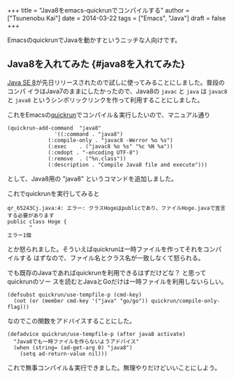 +++
title = "Java8をemacs-quickrunでコンパイルする"
author = ["Tsunenobu Kai"]
date = 2014-03-22
tags = ["Emacs", "Java"]
draft = false
+++

EmacsのquickrunでJavaを動かすというニッチな人向けです。

<!--more-->


## Java8を入れてみた {#java8を入れてみた}

[Java SE 8](https://blogs.oracle.com/java/entry/java%5Fse%5F8%5Fis%5Fnow)が先日リリースされたので試しに使ってみることにしました。普段のコンパ
イラはJava7のままにしたかったので、Java8の `javac` と `java` は `javac8` と
`java8` というシンボリックリンクを作って利用することにしました。

これをEmacsの[quickrun](https://github.com/syohex/emacs-quickrun)でコンパイル＆実行したいので、マニュアル通り

```emacs-lisp
(quickrun-add-command  "java8"
		       '((:command . "java8")
			 (:compile-only . "javac8 -Werror %o %s")
			 (:exec    . ("javac8 %o %s" "%c %N %a"))
			 (:cmdopt . "-encoding UTF-8")
			 (:remove  . ("%n.class"))
			 (:description . "Compile Java8 file and execute")))
```

として、Java8用の "java8" というコマンドを追加しました。

これでquickrunを実行してみると

```text
qr_65243Cj.java:4: エラー: クラスHogeはpublicであり、ファイルHoge.javaで宣言する必要があります
public class Hoge {
       ^
エラー1個
```

とか怒られました。そういえばquickrunは一時ファイルを作ってそれをコンパイルする
はずなので、ファイル名とクラス名が一致しなくて怒られる。

でも既存のJavaであればquickrunを利用できるはずだけどな？ と思ってquickrunのソー
スを読むとJavaとGoだけは一時ファイルを利用しないらしい。

```emacs-lisp
(defsubst quickrun/use-tempfile-p (cmd-key)
  (not (or (member cmd-key '("java" "go/go")) quickrun/compile-only-flag)))
```

なのでこの関数をアドバイスすることにした。

```emacs-lisp
(defadvice quickrun/use-tempfile-p (after java8 activate)
  "Java8でも一時ファイルを作らないようアドバイス"
  (when (string= (ad-get-arg 0) "java8")
    (setq ad-return-value nil)))
```

これで無事コンパイル＆実行できました。無理やりだけどいいことにしよう。